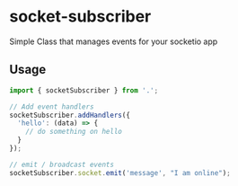 # socket-subscriber
Simple Class that manages events for your socketio app

## Usage
```js
import { socketSubscriber } from '.';

// Add event handlers
socketSubscriber.addHandlers({
  'hello': (data) => {
    // do something on hello
  }
});

// emit / broadcast events
socketSubscriber.socket.emit('message', "I am online");
```
